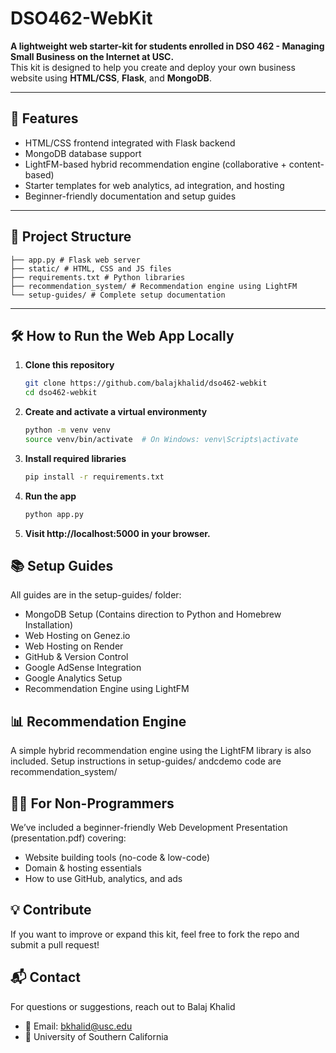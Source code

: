 # DSO462-WebKit

**A lightweight web starter-kit for students enrolled in DSO 462 - Managing Small Business on the Internet at USC.**  
This kit is designed to help you create and deploy your own business website using **HTML/CSS**, **Flask**, and **MongoDB**.

<!--  🌐 **[Live Demo on genez.io](https://genez.io)**  
A simple working version of this web app is hosted for demonstration purposes. -->

---

## 🚀 Features

- HTML/CSS frontend integrated with Flask backend
- MongoDB database support
- LightFM-based hybrid recommendation engine (collaborative + content-based)
- Starter templates for web analytics, ad integration, and hosting
- Beginner-friendly documentation and setup guides

---

## 📁 Project Structure

```
├── app.py # Flask web server
├── static/ # HTML, CSS and JS files
├── requirements.txt # Python libraries
├── recommendation_system/ # Recommendation engine using LightFM
└── setup-guides/ # Complete setup documentation
```

---

## 🛠️ How to Run the Web App Locally

1. **Clone this repository**
   ```bash
   git clone https://github.com/balajkhalid/dso462-webkit
   cd dso462-webkit
   ```
2. **Create and activate a virtual environmenty**
   ```bash
   python -m venv venv
   source venv/bin/activate  # On Windows: venv\Scripts\activate
   ```
3. **Install required libraries**
   ```bash
   pip install -r requirements.txt
   ```
4. **Run the app**
   ```bash
   python app.py
   ```
5. **Visit http://localhost:5000 in your browser.**

## 📚 Setup Guides

All guides are in the setup-guides/ folder:

- MongoDB Setup (Contains direction to Python and Homebrew Installation)
- Web Hosting on Genez.io
- Web Hosting on Render
- GitHub & Version Control
- Google AdSense Integration
- Google Analytics Setup
- Recommendation Engine using LightFM

## 📊 Recommendation Engine

A simple hybrid recommendation engine using the LightFM library is also included.
Setup instructions in setup-guides/ andcdemo code are recommendation_system/

## 🧑‍🏫 For Non-Programmers

We’ve included a beginner-friendly Web Development Presentation (presentation.pdf) covering:

- Website building tools (no-code & low-code)
- Domain & hosting essentials
- How to use GitHub, analytics, and ads

## 💡 Contribute

If you want to improve or expand this kit, feel free to fork the repo and submit a pull request!

## 📬 Contact

For questions or suggestions, reach out to Balaj Khalid

- 📧 Email: bkhalid@usc.edu
- 📍 University of Southern California
